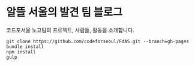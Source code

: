 알뜰 서울의 발견 팀 블로그
==============================

코드포서울 노고팀의 프로젝트, 사람들, 활동을 소개합니다.

```
git clone https://github.com/codeforseoul/FdAS.git --branch=gh-pages
bundle install
npm install
gulp
```

